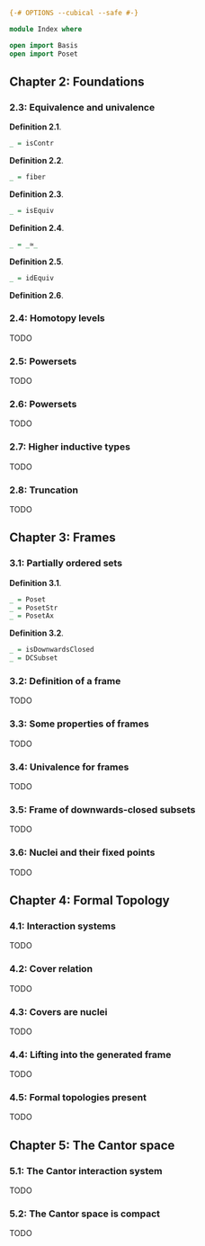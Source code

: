 ```agda
{-# OPTIONS --cubical --safe #-}

module Index where

open import Basis
open import Poset
```

## Chapter 2: Foundations

### 2.3: Equivalence and univalence

**Definition 2.1**.

```agda
_ = isContr
```

**Definition 2.2**.

```agda
_ = fiber
```

**Definition 2.3**.

```agda
_ = isEquiv
```

**Definition 2.4**.

```agda
_ = _≃_
```

**Definition 2.5**.

```agda
_ = idEquiv
```

**Definition 2.6**.

### 2.4: Homotopy levels

TODO

### 2.5: Powersets

TODO

### 2.6: Powersets

TODO

### 2.7: Higher inductive types

TODO

### 2.8: Truncation

TODO

## Chapter 3: Frames

### 3.1: Partially ordered sets

**Definition 3.1**.

```agda
_ = Poset
_ = PosetStr
_ = PosetAx
```

**Definition 3.2**.

```agda
_ = isDownwardsClosed
_ = DCSubset
```

### 3.2: Definition of a frame

TODO

### 3.3: Some properties of frames

TODO

### 3.4: Univalence for frames

TODO

### 3.5: Frame of downwards-closed subsets

TODO

### 3.6: Nuclei and their fixed points

TODO

## Chapter 4: Formal Topology

### 4.1: Interaction systems

TODO

### 4.2: Cover relation

TODO

### 4.3: Covers are nuclei

TODO

### 4.4: Lifting into the generated frame

TODO

### 4.5: Formal topologies present

TODO

## Chapter 5: The Cantor space

### 5.1: The Cantor interaction system

TODO

### 5.2: The Cantor space is compact

TODO
